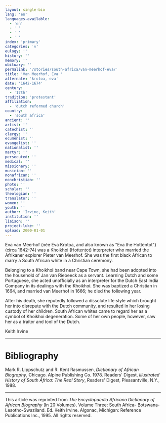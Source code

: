 ```yaml
---
layout: single-bio
lang: 'en'
languages-available:
  - 'en'
  - ' '
  - ' '
  - ' '
index: 'primary'
categories: 'v'
eulogy: ''
history: ''
memory: ''
obituary: ''
permalink: '/stories/south-africa/van-meerhof-eva/'
title: 'Van Meerhof, Eva '
alternate: 'krotoa, eva'
date: '1642-1674'
century:
  - '17th'
tradition: 'protestant'
affiliation:
  - 'dutch reformed church'
country:
  - 'south africa'
ancient: ''
artist: ''
catechist: ''
clergy: ''
ecumenist: ''
evangelist: ''
nationalist: ''
martyr: ''
persecuted: ''
medical: ''
missionary: ''
musician: ''
nonafrican: ''
nonchristian: ''
photo: ''
scholar: ''
theologian: ''
translator: ''
women: ''
youth: ''
author: 'Irvine, Keith'
institution: ''
liaison: ''
project-luke: ''
upload: 2000-01-01
---
```



Eva van Meerhof (née Eva Krotoa, and also known as "Eva the Hottentot") (circa 1642-74) was a Khoikhoi (Hottentot) interpreter who married the Afrikaner explorer Pieter van Meerhof. She was the first black African to marry a South African white in a Christian ceremony.

Belonging to a Khoikhoi band near Cape Town, she had been adopted into the household of Jan van Riebeeck as a servant. Learning Dutch and some Portuguese, she acted unofficially as an interpreter for the Dutch East India Company in its dealings with the Khoikhoi. She was baptized a Christian in 1664, and married van Meerhof in 1666; he died the following year.

After his death, she reputedly followed a dissolute life style which brought her into disrepute with the Dutch community, and resulted in her losing custody of her children. South African whites came to regard her as a symbol of Khoikhoi degeneration. Some of her own people, however, saw her as a traitor and tool of the Dutch.

Keith Irvine

---

# Bibliography

Mark R. Lippschutz and R. Kent Rasmussen, *Dictionary of African Biography*, Chicago. Alpine Publishing Co. 1978. Readers' Digest, *Illustrated History of South Africa: The Real Story*, Readers' Digest, Pleasantville, N.Y., 1988.

---

This article was reprinted from *The Encyclopaedia Africana Dictionary of African Biography* (In 20 Volumes). Volume Three: South Africa- Botswana-Lesotho-Swaziland. Ed. Keith Irvine. Algonac, Michigan: Reference Publications Inc., 1995.  All rights reserved.